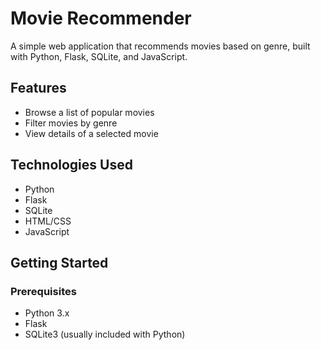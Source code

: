 # Movie Recommender

A simple web application that recommends movies based on genre, built with Python, Flask, SQLite, and JavaScript.

## Features

- Browse a list of popular movies
- Filter movies by genre
- View details of a selected movie

## Technologies Used

- Python
- Flask
- SQLite
- HTML/CSS
- JavaScript

## Getting Started

### Prerequisites

- Python 3.x
- Flask
- SQLite3 (usually included with Python)

